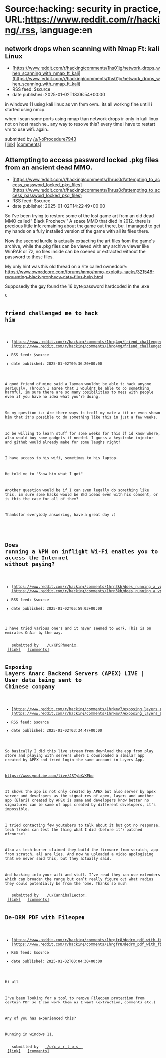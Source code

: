# Source:hacking: security in practice, URL:https://www.reddit.com/r/hacking/.rss, language:en

## network drops when scanning with Nmap Ft: kali Linux
 - [https://www.reddit.com/r/hacking/comments/1hs01jg/network_drops_when_scanning_with_nmap_ft_kali](https://www.reddit.com/r/hacking/comments/1hs01jg/network_drops_when_scanning_with_nmap_ft_kali)
 - RSS feed: $source
 - date published: 2025-01-02T18:06:54+00:00

<!-- SC_OFF --><div class="md"><p>in windows 11 using kali linux as vm from ovm.. its all working fine untill i started using nmap.</p> <p>when i scan some ports using nmap than network drops in only in kali linux not on host machine.. any way to resolve this? every time i have to restart vm to use wifi. again..</p> </div><!-- SC_ON --> &#32; submitted by &#32; <a href="https://www.reddit.com/user/NoProcedure7943"> /u/NoProcedure7943 </a> <br/> <span><a href="https://www.reddit.com/r/hacking/comments/1hs01jg/network_drops_when_scanning_with_nmap_ft_kali/">[link]</a></span> &#32; <span><a href="https://www.reddit.com/r/hacking/comments/1hs01jg/network_drops_when_scanning_with_nmap_ft_kali/">[comments]</a></span>

## Attempting to access password locked .pkg files from an ancient dead MMO.
 - [https://www.reddit.com/r/hacking/comments/1hrus0d/attempting_to_access_password_locked_pkg_files](https://www.reddit.com/r/hacking/comments/1hrus0d/attempting_to_access_password_locked_pkg_files)
 - RSS feed: $source
 - date published: 2025-01-02T14:22:49+00:00

<!-- SC_OFF --><div class="md"><p>So I&#39;ve been trying to restore some of the lost game art from an old dead MMO called &#39;&#39;Black Prophecy&#39;&#39; A space MMO that died in 2012, there is precious little info remaining about the game out there, but i managed to get my hands on a fully installed version of the game with all its files there.</p> <p>Now the second hurdle is actually extracting the art files from the game&#39;s archive, while the .pkg files can be viewed with any archive viewer like WinRAR or 7z, no files inside can be opened or extracted without the password to these files.</p> <p>My only hint was this old thread on a site called ownedcore: <a href="https://www.ownedcore.com/forums/mmo/mmo-exploits-hacks/321548-requesting-black-prophecy-data-files-help.html">https://www.ownedcore.com/forums/mmo/mmo-exploits-hacks/321548-requesting-black-prophecy-data-files-help.html</a></p> <p>Supposedly the guy found the 16 byte password hardcoded in the .exe</p> <pre><code>C

## friend challenged me to hack him
 - [https://www.reddit.com/r/hacking/comments/1hrq4mg/friend_challenged_me_to_hack_him](https://www.reddit.com/r/hacking/comments/1hrq4mg/friend_challenged_me_to_hack_him)
 - RSS feed: $source
 - date published: 2025-01-02T09:36:20+00:00

<!-- SC_OFF --><div class="md"><p>A good friend of mine said a layman wouldnt be able to hack anyone seriously. Through I agree that I wouldnt be able to do something harmful, im sure there are so many posibilities to mess with people even if you have no idea what you&#39;re doing. </p> <p>So my question is: Are there ways to troll my mate a bit or even shown him that it&#39;s possible to do something like this in just a few weeks. </p> <p>Id be willing to learn stuff for some weeks for this if id know where, also would buy some gadgets if needed. I guess a keystroke injector and github would already make for some laughs right? </p> <p>I have access to his wifi, sometimes to his laptop. </p> <p>He told me to &quot;Show him what I got&quot; </p> <p>Another question would be if I can even legally do something like this, im sure some hacks would be Bad ideas even with his consent, or is this the case for all of them? </p> <p>Thanksfor everybody answering, have a great day :) </p> </div>

## Does running a VPN on inflight Wi-Fi enables you to access the Internet without paying?
 - [https://www.reddit.com/r/hacking/comments/1hrn3kh/does_running_a_vpn_on_inflight_wifi_enables_you](https://www.reddit.com/r/hacking/comments/1hrn3kh/does_running_a_vpn_on_inflight_wifi_enables_you)
 - RSS feed: $source
 - date published: 2025-01-02T05:59:03+00:00

<!-- SC_OFF --><div class="md"><p>I have tried various one&#39;s and it never seemed to work. This is on emirates OnAir by the way.</p> </div><!-- SC_ON --> &#32; submitted by &#32; <a href="https://www.reddit.com/user/KPSPhoenix"> /u/KPSPhoenix </a> <br/> <span><a href="https://www.reddit.com/r/hacking/comments/1hrn3kh/does_running_a_vpn_on_inflight_wifi_enables_you/">[link]</a></span> &#32; <span><a href="https://www.reddit.com/r/hacking/comments/1hrn3kh/does_running_a_vpn_on_inflight_wifi_enables_you/">[comments]</a></span>

## Exposing Layers Anarc Backend Servers (APEX) LIVE | User data being sent to Chinese company
 - [https://www.reddit.com/r/hacking/comments/1hrkmv7/exposing_layers_anarc_backend_servers_apex_live](https://www.reddit.com/r/hacking/comments/1hrkmv7/exposing_layers_anarc_backend_servers_apex_live)
 - RSS feed: $source
 - date published: 2025-01-02T03:34:47+00:00

<!-- SC_OFF --><div class="md"><p>So basically I did this live stream from download the app from play store and playing with servers where I downloaded a similar app created by APEX and tried login the same account in Layers App.</p> <p><a href="https://www.youtube.com/live/JSTybXVKEbo">https://www.youtube.com/live/JSTybXVKEbo</a></p> <p>It shows the app is not only created by APEX but also server by apex server and developers as the signatures of apex, layers and another app (Elari) created by APEX is same and developers know better no signatures can be same of apps created by different developers, it&#39;s impossible.</p> <p>I tried contacting few youtubers to talk about it but got no response, tech freaks can test the thing what I did (before it&#39;s patched ofcourse)</p> <p>Also as tech burner claimed they build the firmware from scratch, app from scratch, all are lies. And now he uploaded a video apologising that we never said this, but they actually said.</p> </div><!-- SC_ON 

## How far away can hackers be when orchestrating man in the middle attacks?
 - [https://www.reddit.com/r/hacking/comments/1hrglvf/how_far_away_can_hackers_be_when_orchestrating](https://www.reddit.com/r/hacking/comments/1hrglvf/how_far_away_can_hackers_be_when_orchestrating)
 - RSS feed: $source
 - date published: 2025-01-02T00:12:44+00:00

<!-- SC_OFF --><div class="md"><p>And hacking into your wifi and stuff. I’ve read they can use extenders which can broaden the range but can’t really figure out what radius they could potentially be from the home. Thanks so much </p> </div><!-- SC_ON --> &#32; submitted by &#32; <a href="https://www.reddit.com/user/CannibalLector"> /u/CannibalLector </a> <br/> <span><a href="https://www.reddit.com/r/hacking/comments/1hrglvf/how_far_away_can_hackers_be_when_orchestrating/">[link]</a></span> &#32; <span><a href="https://www.reddit.com/r/hacking/comments/1hrglvf/how_far_away_can_hackers_be_when_orchestrating/">[comments]</a></span>

## De-DRM PDF with Fileopen
 - [https://www.reddit.com/r/hacking/comments/1hrgfr8/dedrm_pdf_with_fileopen](https://www.reddit.com/r/hacking/comments/1hrgfr8/dedrm_pdf_with_fileopen)
 - RSS feed: $source
 - date published: 2025-01-02T00:04:30+00:00

<!-- SC_OFF --><div class="md"><p>Hi all</p> <p>I&#39;ve been looking for a tool to remove Fileopen protection from certain PDF so I can work them as I want (extraction, comments etc.)</p> <p>Any of you has experienced this?</p> <p>Running in windows 11.</p> </div><!-- SC_ON --> &#32; submitted by &#32; <a href="https://www.reddit.com/user/c_a_r_l_o_s_"> /u/c_a_r_l_o_s_ </a> <br/> <span><a href="https://www.reddit.com/r/hacking/comments/1hrgfr8/dedrm_pdf_with_fileopen/">[link]</a></span> &#32; <span><a href="https://www.reddit.com/r/hacking/comments/1hrgfr8/dedrm_pdf_with_fileopen/">[comments]</a></span>

